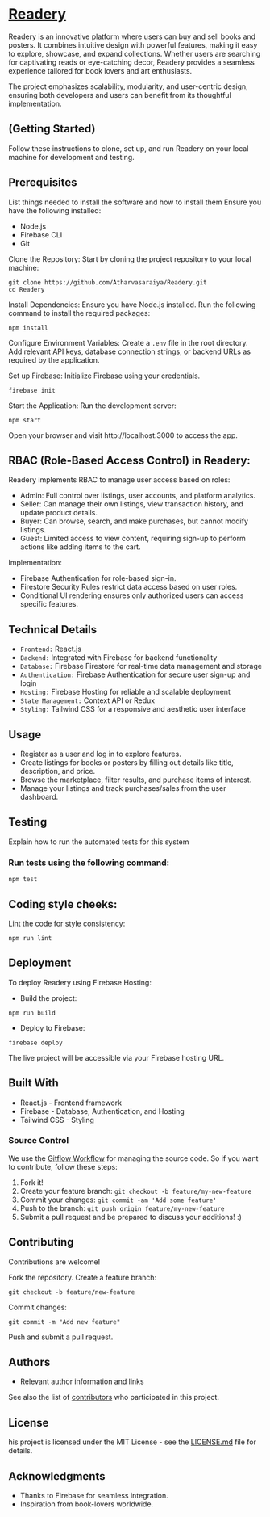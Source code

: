 # [Readery](https://readery-wheat.vercel.app/)

Readery is an innovative platform where users can buy and sell books and posters. It combines intuitive design with powerful features, making it easy to explore, showcase, and expand collections. Whether users are searching for captivating reads or eye-catching decor, Readery provides a seamless experience tailored for book lovers and art enthusiasts.

The project emphasizes scalability, modularity, and user-centric design, ensuring both developers and users can benefit from its thoughtful implementation.

## (Getting Started)

Follow these instructions to clone, set up, and run Readery on your local machine for development and testing.

## Prerequisites

List things needed to install the software and how to install them
Ensure you have the following installed:
* Node.js
* Firebase CLI
* Git

Clone the Repository:
Start by cloning the project repository to your local machine:

```
git clone https://github.com/Atharvasaraiya/Readery.git  
cd Readery  
```

Install Dependencies:
Ensure you have Node.js installed. Run the following command to install the required packages:

```
npm install 
```

Configure Environment Variables:
Create a `.env` file in the root directory.
Add relevant API keys, database connection strings, or backend URLs as required by the application.

Set up Firebase:
Initialize Firebase using your credentials.
```
firebase init
```

Start the Application:
Run the development server:
```
npm start
```

Open your browser and visit http://localhost:3000 to access the app.

## RBAC (Role-Based Access Control) in Readery:
Readery implements RBAC to manage user access based on roles:

* Admin: Full control over listings, user accounts, and platform analytics.
* Seller: Can manage their own listings, view transaction history, and update product details.
* Buyer: Can browse, search, and make purchases, but cannot modify listings.
* Guest: Limited access to view content, requiring sign-up to perform actions like adding items to the cart.
  
Implementation:

* Firebase Authentication for role-based sign-in.
* Firestore Security Rules restrict data access based on user roles.
* Conditional UI rendering ensures only authorized users can access specific features.

## Technical Details
* `Frontend:` React.js
* `Backend:` Integrated with Firebase for backend functionality
* `Database:` Firebase Firestore for real-time data management and storage
* `Authentication:` Firebase Authentication for secure user sign-up and login
* `Hosting:` Firebase Hosting for reliable and scalable deployment
* `State Management:` Context API or Redux
* `Styling:` Tailwind CSS for a responsive and aesthetic user interface


## Usage
* Register as a user and log in to explore features.
* Create listings for books or posters by filling out details like title, description, and price.
* Browse the marketplace, filter results, and purchase items of interest.
* Manage your listings and track purchases/sales from the user dashboard.


## Testing

Explain how to run the automated tests for this system

### Run tests using the following command:

```
npm test
```

## Coding style cheeks:
Lint the code for style consistency:

```
npm run lint
```

## Deployment

To deploy Readery using Firebase Hosting:

* Build the project:

```
npm run build
```
* Deploy to Firebase:

```
firebase deploy
```
The live project will be accessible via your Firebase hosting URL.


## Built With

* React.js - Frontend framework
* Firebase - Database, Authentication, and Hosting
* Tailwind CSS - Styling

### Source Control

We use the [Gitflow Workflow](https://www.atlassian.com/git/tutorials/comparing-workflows#gitflow-workflow) for managing the source code. So if you want to contribute, follow these steps:

1. Fork it!
2. Create your feature branch: `git checkout -b feature/my-new-feature`
3. Commit your changes: `git commit -am 'Add some feature'`
4. Push to the branch: `git push origin feature/my-new-feature`
5. Submit a pull request and be prepared to discuss your additions! :)

## Contributing

Contributions are welcome!

Fork the repository.
Create a feature branch:

```
git checkout -b feature/new-feature
```
 Commit changes:

```
git commit -m "Add new feature"
```
Push and submit a pull request.

## Authors

* Relevant author information and links

See also the list of [contributors](https://github.com/Atharvasaraiya/) who participated in this project.

## License

his project is licensed under the MIT License - see the [LICENSE.md](LICENSE.md) file for details.

## Acknowledgments

* Thanks to Firebase for seamless integration.
* Inspiration from book-lovers worldwide.

